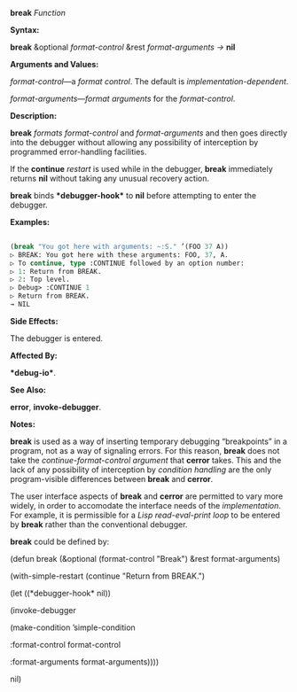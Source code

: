 **break** *Function* 



**Syntax:** 



**break** &amp;optional *format-control* &amp;rest *format-arguments →* **nil** 



**Arguments and Values:** 



*format-control*—a *format control*. The default is *implementation-dependent*. 



*format-arguments*—*format arguments* for the *format-control*. 



**Description:** 



**break** *formats format-control* and *format-arguments* and then goes directly into the debugger without allowing any possibility of interception by programmed error-handling facilities. 



If the **continue** *restart* is used while in the debugger, **break** immediately returns **nil** without taking any unusual recovery action. 



**break** binds **\*debugger-hook\*** to **nil** before attempting to enter the debugger. 



**Examples:**
```lisp
 
(break "You got here with arguments: ~:S." ’(FOO 37 A)) 
▷ BREAK: You got here with these arguments: FOO, 37, A. 
▷ To continue, type :CONTINUE followed by an option number: 
▷ 1: Return from BREAK. 
▷ 2: Top level. 
▷ Debug> :CONTINUE 1 
▷ Return from BREAK. 
→ NIL 
```
**Side Effects:** 



The debugger is entered. 



**Affected By:** 



**\*debug-io\***. 



**See Also:** 



**error**, **invoke-debugger**. 



**Notes:** 



**break** is used as a way of inserting temporary debugging “breakpoints” in a program, not as a way of signaling errors. For this reason, **break** does not take the *continue-format-control argument* that **cerror** takes. This and the lack of any possibility of interception by *condition handling* are the only program-visible differences between **break** and **cerror**. 







 



 



The user interface aspects of **break** and **cerror** are permitted to vary more widely, in order to accomodate the interface needs of the *implementation*. For example, it is permissible for a *Lisp read-eval-print loop* to be entered by **break** rather than the conventional debugger. 



**break** could be defined by: 



(defun break (&amp;optional (format-control "Break") &amp;rest format-arguments) 



(with-simple-restart (continue "Return from BREAK.") 



(let ((\*debugger-hook\* nil)) 



(invoke-debugger 



(make-condition ’simple-condition 



:format-control format-control 



:format-arguments format-arguments)))) 



nil) 



